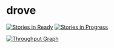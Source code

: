 # drove


[![Stories in Ready](https://badge.waffle.io/gdumitrescu/drove.svg?label=ready&title=Ready)](http://waffle.io/gdumitrescu/drove) [![Stories in Progress](https://badge.waffle.io/gdumitrescu/drove.svg?label=doing&title=Doing)](https://waffle.io/gdumitrescu/drove)

[![Throughput Graph](https://graphs.waffle.io/gdumitrescu/drove/throughput.svg)](https://waffle.io/gdumitrescu/drove/metrics)
